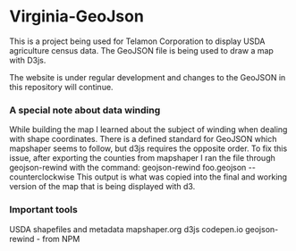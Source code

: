 # Virginia-GeoJson

This is a project being used for Telamon Corporation to display USDA agriculture census data. The GeoJSON file is being used to draw a map with D3js.

The website is under regular development and changes to the GeoJSON in this repository will continue.

### A special note about data winding
While building the map I learned about the subject of winding when dealing with shape coordinates. There is a defined standard for GeoJSON which mapshaper seems to follow, but d3js requires the opposite order. To fix this issue, after exporting the counties from mapshaper I ran the file through geojson-rewind with the command: geojson-rewind foo.geojson --counterclockwise
This output is what was copied into the final and working version of the map that is being displayed with d3.

### Important tools

USDA shapefiles and metadata
mapshaper.org
d3js
codepen.io
geojson-rewind - from NPM

